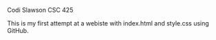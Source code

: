 Codi Slawson
CSC 425

This is my first attempt at a webiste with index.html and style.css using GitHub. 
